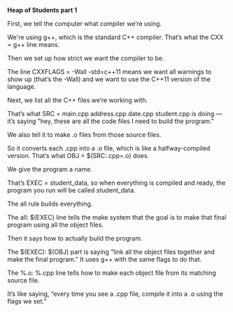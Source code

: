**Heap of Students part 1** 

First, we tell the computer what compiler we’re using.

We're using g++, which is the standard C++ compiler. That’s what the CXX = g++ line means.

Then we set up how strict we want the compiler to be.

The line CXXFLAGS = -Wall -std=c++11 means we want all warnings to show up (that’s the -Wall) and we want to use the C++11 version of the language.

Next, we list all the C++ files we’re working with.

That’s what SRC = main.cpp address.cpp date.cpp student.cpp is doing — it’s saying "hey, these are all the code files I need to build the program."

We also tell it to make .o files from those source files.

So it converts each .cpp into a .o file, which is like a halfway-compiled version. That’s what OBJ = $(SRC:.cpp=.o) does.

We give the program a name.

That’s EXEC = student_data, so when everything is compiled and ready, the program you run will be called student_data.

The all rule builds everything.

The all: $(EXEC) line tells the make system that the goal is to make that final program using all the object files.

Then it says how to actually build the program.

The $(EXEC): $(OBJ) part is saying “link all the object files together and make the final program.” It uses g++ with the same flags to do that.

The %.o: %.cpp line tells how to make each object file from its matching source file.

It’s like saying, “every time you see a .cpp file, compile it into a .o using the flags we set.”

